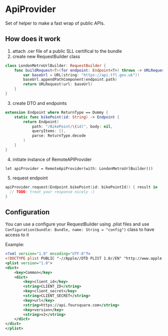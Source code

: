 # ApiProvider
Set of helper to make a fast wrap of public APIs.

## How does it work

1. attach .cer file of a public SLL certifical to the bundle
2. create new RequestBuilder class

```swift
class LondonMetroUrlBuilder: RequestBuilder {
    func buildRequest<T>(for endpoint: Endpoint<T>) throws -> URLRequest {
        var baseUrl = URL(string: "https://api.tfl.gov.uk")!
        baseUrl.appendPathComponent(endpoint.path)
        return URLRequest(url: baseUrl)
    }
}
```

3. create DTO and endpoints

```swift
extension Endpoint where ReturnType == Dummy {
    static func bikePoint(id: String) -> Endpoint {
        return Endpoint(
            path: "/BikePoint/\(id)", body: nil,
            queryItems: [],
            parse: ReturnType.decode
        )
    }
}
```

4. initiate instance of RemoteAPIProvider

```
let apiProvider = RemoteApiProvider(with: LondonMetroUrlBuilder())
```

5. request endpoint

```swift
apiProvider.request(Endpoint.bikePoint(id: bikePointId)) { result in 
  // TODO: treat your response nicely :)
}
```

## Configuration

You can use a configure your RequestBuilder using .plist files and use `Configuration(bundle: Bundle, name: String = "config")` class to have access to it

Example:
```xml
<?xml version="1.0" encoding="UTF-8"?>
<!DOCTYPE plist PUBLIC "-//Apple//DTD PLIST 1.0//EN" "http://www.apple.com/DTDs/PropertyList-1.0.dtd">
<plist version="1.0">
<dict>
	<key>Common</key>
	<dict>
		<key>client_id</key>
		<string>CLIENT_ID</string>
		<key>client_secret</key>
		<string>CLIENT_SECRET</string>
		<key>url</key>
		<string>https://api.foursquare.com</string>
		<key>version</key>
		<string>v2</string>
	</dict>
</dict>
</plist>
```
